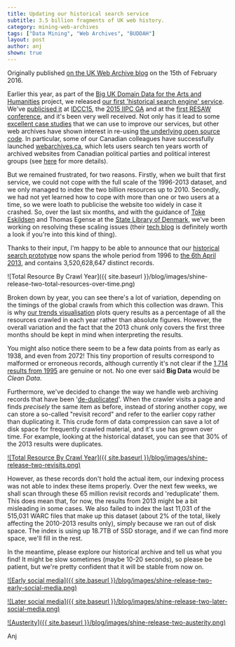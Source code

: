 ```yaml
---
title: Updating our historical search service
subtitle: 3.5 billion fragments of UK web history.
category: mining-web-archives
tags: ["Data Mining", "Web Archives", "BUDDAH"]
layout: post
author: anj
shown: true
---
```


Originally published [on the UK Web Archive blog](http://britishlibrary.typepad.co.uk/webarchive/2016/02/updating-our-historical-search-service.html) on the 15th of February 2016.

Earlier this year, as part of the [Big UK Domain Data for the Arts and Humanities][1] project, we released [our first 'historical search engine' service][2]. We've [publicised it][3] at [IDCC15][4], the [2015 IIPC GA][5] and at the [first RESAW conference][6], and it's been very well received. Not only has it lead to some [excellent case studies][7] that we can use to improve our services, but other web archives have shown interest in re-using [the underlying open source code][8]. In particular, some of our Canadian colleagues have successfully launched [webarchives.ca][9], which lets users search ten years worth of archived websites from Canadian political parties and political interest groups (see [here][10] for more details). 

But we remained frustrated, for two reasons. Firstly, when we built that first service, we could not cope with the full scale of the 1996-2013 dataset, and we only managed to index the two billion resources up to 2010. Secondly, we had not yet learned how to cope with more than one or two users at a time, so we were loath to publicise the website too widely in case it crashed. So, over the last six months, and with the guidance of [Toke Eskildsen][11] and Thomas Egense at the [State Library of Denmark][13], we've been working on resolving these scaling issues (their [tech blog][14] is definitely worth a look if you're into this kind of thing).

Thanks to their input, I'm happy to be able to announce that our [historical search prototype][15] now spans the whole period from 1996 to [the 6th April 2013][16], and contains 3,520,628,647 distinct records.

![Total Resource By Crawl Year]({{ site.baseurl }}/blog/images/shine-release-two-total-resources-over-time.png)

Broken down by year, you can see there's a lot of variation, depending on the timings of the global crawls from which this collection was drawn. This is why [our trends visualisation][15] plots query results as a percentage of all the resources crawled in each year rather than absolute figures. However, the overall variation and the fact that the 2013 chunk only covers the first three months should be kept in mind when interpreting the results.

You might also notice there seem to be a few data points from as early as 1938, and even from 2072! This tiny proportion of results correspond to malformed or erroneous records, although currently it's not clear if the [1,714 results from 1995][17] are genuine or not. No one ever said **Big Data** would be *Clean Data*.

Furthermore, we've decided to change the way we handle web archiving records that have been '[de-duplicated][18]'. When the crawler visits a page and finds *precisely* the same item as before, instead of storing another copy, we can store a so-called "revisit record" and refer to the earlier copy rather than duplicating it. This crude form of data compression can save a lot of disk space for frequently crawled material, and it's use has grown over time. For example, looking at the historical dataset, you can see that 30% of the 2013 results were duplicates.

[![Total Resource By Crawl Year]({{ site.baseurl }}/blog/images/shine-release-two-revisits.png)](https://www.webarchive.org.uk/shine/graph?query=record_type:%22revisit%22)

However, as these records don't hold the actual item, our indexing process was not able to index these items properly. Over the next few weeks, we shall scan through these 65 million revisit records and 'reduplicate' them. This does mean that, for now, the results from 2013 might be a bit misleading in some cases. We also failed to index the last 11,031 of the 515,031 WARC files that make up this dataset (about 2% of the total, likely affecting the 2010-2013 results only), simply because we ran out of disk space. The index is using up 18.7TB of SSD storage, and if we can find more space, we'll fill in the rest.

In the meantime, please explore our historical archive and tell us what you find! It might be slow sometimes (maybe 10-20 seconds), so please be patient, but we're pretty confident that it will be stable from now on.

[![Early social media]({{ site.baseurl }}/blog/images/shine-release-two-early-social-media.png)](https://www.webarchive.org.uk/shine/graph?query=%22geocities%22%2C%22friendster%22%2C%22orkut%22&year_start=1996&year_end=2013&action=update)

[![Later social media]({{ site.baseurl }}/blog/images/shine-release-two-later-social-media.png)](https://www.webarchive.org.uk/shine/graph?query=%22myspace%22%2C%22facebook%22%2C%22twitter%22&year_start=1996&year_end=2013&action=update)

[![Austerity]({{ site.baseurl }}/blog/images/shine-release-two-austerity.png)](https://www.webarchive.org.uk/shine/graph?query=%28%22sub-prime%22+OR+%22subprime%22%29+AND+mortgage%2C+austerity+NOT+domain%3Amotorbooks.co.uk%2C+%22financial+crisis%22&year_start=1996&year_end=2013&action=update)

Anj


[1]: http://buddah.projects.history.ac.uk/
[2]: http://britishlibrary.typepad.co.uk/webarchive/2015/02/building-a-historical-search-engine-is-no-easy-thing.html
[3]: britishlibrary.typepad.co.uk/webarchive/2015/06/towards-a-macroscope-for-uk-web-history.html
[4]: http://www.dcc.ac.uk/events/idcc15/programme-presentations
[5]: http://netpreserve.org/general-assembly/2015/overview
[6]: http://events.netlab.dk/conference/index.php/resaw/june2015
[7]: http://buddah.projects.history.ac.uk/2015/07/09/project-case-studies-now-available/
[8]: https://github.com/ukwa/shine
[9]: http://webarchives.ca/
[10]: http://webarchives.ca/about/
[11]: https://twitter.com/TokeEskildsen
[12]: https://twitter.com/thomasegense
[13]: https://en.statsbiblioteket.dk/
[14]: https://sbdevel.wordpress.com/
[15]: https://www.webarchive.org.uk/shine/graph
[16]: http://www.bl.uk/catalogues/search/non-print_legal_deposit.html#april
[17]: https://www.webarchive.org.uk/shine/search?query=*:*&tab=results&action=search&facet.in.crawl_year=%221995%22
[18]: https://iipc.github.io/warc-specifications/specifications/warc-deduplication/recording-arbitrary-duplicates-1.0/
